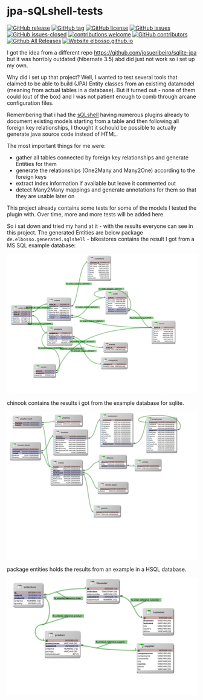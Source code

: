 # jpa-sQLshell-tests

<!---
[![start with why](https://img.shields.io/badge/start%20with-why%3F-brightgreen.svg?style=flat)](http://www.ted.com/talks/simon_sinek_how_great_leaders_inspire_action)
--->
[![GitHub release](https://img.shields.io/github/release/elbosso/jpa-sQLshell-tests/all.svg?maxAge=1)](https://GitHub.com/elbosso/jpa-sQLshell-tests/releases/)
[![GitHub tag](https://img.shields.io/github/tag/elbosso/jpa-sQLshell-tests.svg)](https://GitHub.com/elbosso/jpa-sQLshell-tests/tags/)
[![GitHub license](https://img.shields.io/github/license/elbosso/jpa-sQLshell-tests.svg)](https://github.com/elbosso/jpa-sQLshell-tests/blob/master/LICENSE)
[![GitHub issues](https://img.shields.io/github/issues/elbosso/jpa-sQLshell-tests.svg)](https://GitHub.com/elbosso/jpa-sQLshell-tests/issues/)
[![GitHub issues-closed](https://img.shields.io/github/issues-closed/elbosso/jpa-sQLshell-tests.svg)](https://GitHub.com/elbosso/jpa-sQLshell-tests/issues?q=is%3Aissue+is%3Aclosed)
[![contributions welcome](https://img.shields.io/badge/contributions-welcome-brightgreen.svg?style=flat)](https://github.com/elbosso/jpa-sQLshell-tests/issues)
[![GitHub contributors](https://img.shields.io/github/contributors/elbosso/jpa-sQLshell-tests.svg)](https://GitHub.com/elbosso/jpa-sQLshell-tests/graphs/contributors/)
[![Github All Releases](https://img.shields.io/github/downloads/elbosso/jpa-sQLshell-tests/total.svg)](https://github.com/elbosso/jpa-sQLshell-tests)
[![Website elbosso.github.io](https://img.shields.io/website-up-down-green-red/https/elbosso.github.io.svg)](https://elbosso.github.io/)


I got the idea from a different repo https://github.com/josueribeiro/sqlite-jpa but it was horribly outdated (hibernate 3.5)
abd did just not work so i set up my own. 

Why did i set up that project? Well, I wanted to test several tools that claimed to be able to build (JPA) Entity classes
from an existimg datamodel (meaning from actual tables in a database). But it turned out - none of them could (out
of the box) and I was not patient enough to comb through arcane configuration files.

Remembering that i had the [sQLshell](https://elbosso.github.io/sQLshell) having numerous plugins already to document existing models starting from a table and then following 
all foreign key relationships, I thought it schould be possible to actually generate java source code instead of
HTML.

The most important things for me were:

* gather all tables connected by foreign key relationships and generate Entities for them
* generate the relationships (One2Many and Many2One) according to the foreign keys
* extract index information if available but leave it commented out
* detect Many2Many mappings and generate annotations for them so that they are usable later on

This project already contains some tests for some of the models I tested the plugin with. Over time, more and more tests 
will be added here.

So i sat down and tried my hand at it - with the results everyone can see in this project. 
The generated Entities are below package
`de.elbosso.generated.sqlshell` - bikestores contains the result I got from a MS SQL example database:

![Alt text](./src/main/java/de/elbosso/generated/sqlshell/bikestores/model.svg)
 
chinook 
contains the results i got from the example database for sqlite. 

![Alt text](./src/main/java/de/elbosso/generated/sqlshell/chinook/model.svg)

package entities holds the results from an example 
in a HSQL database.

![Alt text](./src/main/java/de/elbosso/generated/sqlshell/entities/model.svg)

